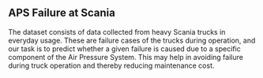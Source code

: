 ## APS Failure at Scania

The dataset consists of data collected from heavy Scania trucks in everyday usage. These are failure cases of the trucks during operation, and our task is to predict whether a given failure is caused due to a specific component of the Air Pressure System. This may help in avoiding failure during truck operation and thereby reducing maintenance cost.
